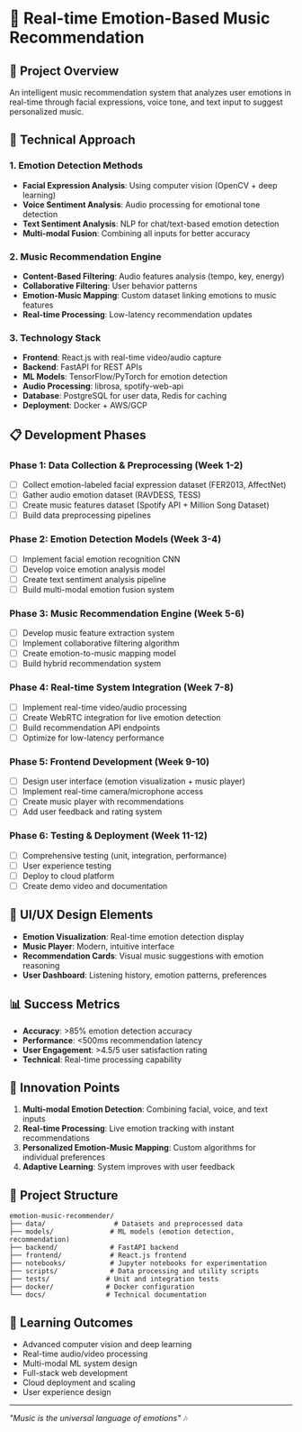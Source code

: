 # 🎵 Real-time Emotion-Based Music Recommendation

## 🎯 Project Overview
An intelligent music recommendation system that analyzes user emotions in real-time through facial expressions, voice tone, and text input to suggest personalized music.

## 🔬 Technical Approach

### 1. Emotion Detection Methods
- **Facial Expression Analysis**: Using computer vision (OpenCV + deep learning)
- **Voice Sentiment Analysis**: Audio processing for emotional tone detection
- **Text Sentiment Analysis**: NLP for chat/text-based emotion detection
- **Multi-modal Fusion**: Combining all inputs for better accuracy

### 2. Music Recommendation Engine
- **Content-Based Filtering**: Audio features analysis (tempo, key, energy)
- **Collaborative Filtering**: User behavior patterns
- **Emotion-Music Mapping**: Custom dataset linking emotions to music features
- **Real-time Processing**: Low-latency recommendation updates

### 3. Technology Stack
- **Frontend**: React.js with real-time video/audio capture
- **Backend**: FastAPI for REST APIs
- **ML Models**: TensorFlow/PyTorch for emotion detection
- **Audio Processing**: librosa, spotify-web-api
- **Database**: PostgreSQL for user data, Redis for caching
- **Deployment**: Docker + AWS/GCP

## 📋 Development Phases

### Phase 1: Data Collection & Preprocessing (Week 1-2)
- [ ] Collect emotion-labeled facial expression dataset (FER2013, AffectNet)
- [ ] Gather audio emotion dataset (RAVDESS, TESS)
- [ ] Create music features dataset (Spotify API + Million Song Dataset)
- [ ] Build data preprocessing pipelines

### Phase 2: Emotion Detection Models (Week 3-4)
- [ ] Implement facial emotion recognition CNN
- [ ] Develop voice emotion analysis model
- [ ] Create text sentiment analysis pipeline
- [ ] Build multi-modal emotion fusion system

### Phase 3: Music Recommendation Engine (Week 5-6)
- [ ] Develop music feature extraction system
- [ ] Implement collaborative filtering algorithm
- [ ] Create emotion-to-music mapping model
- [ ] Build hybrid recommendation system

### Phase 4: Real-time System Integration (Week 7-8)
- [ ] Implement real-time video/audio processing
- [ ] Create WebRTC integration for live emotion detection
- [ ] Build recommendation API endpoints
- [ ] Optimize for low-latency performance

### Phase 5: Frontend Development (Week 9-10)
- [ ] Design user interface (emotion visualization + music player)
- [ ] Implement real-time camera/microphone access
- [ ] Create music player with recommendations
- [ ] Add user feedback and rating system

### Phase 6: Testing & Deployment (Week 11-12)
- [ ] Comprehensive testing (unit, integration, performance)
- [ ] User experience testing
- [ ] Deploy to cloud platform
- [ ] Create demo video and documentation

## 🎨 UI/UX Design Elements
- **Emotion Visualization**: Real-time emotion detection display
- **Music Player**: Modern, intuitive interface
- **Recommendation Cards**: Visual music suggestions with emotion reasoning
- **User Dashboard**: Listening history, emotion patterns, preferences

## 📊 Success Metrics
- **Accuracy**: >85% emotion detection accuracy
- **Performance**: <500ms recommendation latency
- **User Engagement**: >4.5/5 user satisfaction rating
- **Technical**: Real-time processing capability

## 🚀 Innovation Points
1. **Multi-modal Emotion Detection**: Combining facial, voice, and text inputs
2. **Real-time Processing**: Live emotion tracking with instant recommendations
3. **Personalized Emotion-Music Mapping**: Custom algorithms for individual preferences
4. **Adaptive Learning**: System improves with user feedback

## 📁 Project Structure
```
emotion-music-recommender/
├── data/                 # Datasets and preprocessed data
├── models/              # ML models (emotion detection, recommendation)
├── backend/             # FastAPI backend
├── frontend/            # React.js frontend
├── notebooks/           # Jupyter notebooks for experimentation
├── scripts/             # Data processing and utility scripts
├── tests/              # Unit and integration tests
├── docker/             # Docker configuration
└── docs/               # Technical documentation
```

## 🎯 Learning Outcomes
- Advanced computer vision and deep learning
- Real-time audio/video processing
- Multi-modal ML system design
- Full-stack web development
- Cloud deployment and scaling
- User experience design

---
*"Music is the universal language of emotions"* 🎶
